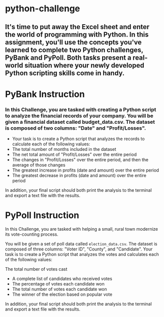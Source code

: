 # python-challenge

## It's time to put away the Excel sheet and enter the world of programming with Python. In this assignment, you'll use the concepts you've learned to complete two Python challenges, PyBank and PyPoll. Both tasks present a real-world situation where your newly developed Python scripting skills come in handy.

  

# PyBank Instruction

  

### In this Challenge, you are tasked with creating a Python script to analyze the financial records of your company. You will be given a financial dataset called budget_data.csv. The dataset is composed of two columns: "Date" and "Profit/Losses".

 - Your task is to create a Python script that analyzes the records to calculate each of the following values:
 - The total number of months included in the dataset
 - The net total amount of "Profit/Losses" over the entire period
 - The changes in "Profit/Losses" over the entire period, and then the average of those changes
 - The greatest increase in profits (date and amount) over the entire period
 - The greatest decrease in profits (date and amount) over the entire period

In addition, your final script should both print the analysis to the terminal and export a text file with the results.

# PyPoll Instruction 

In this Challenge, you are tasked with helping a small, rural town modernize its vote-counting process.

You will be given a set of poll data called  `election_data.csv`. The dataset is composed of three columns: "Voter ID", "County", and "Candidate". Your task is to create a Python script that analyzes the votes and calculates each of the following values:

The total number of votes cast
-   A complete list of candidates who received votes
-   The percentage of votes each candidate won
-   The total number of votes each candidate won
-   The winner of the election based on popular vote

In addition, your final script should both print the analysis to the terminal and export a text file with the results.
